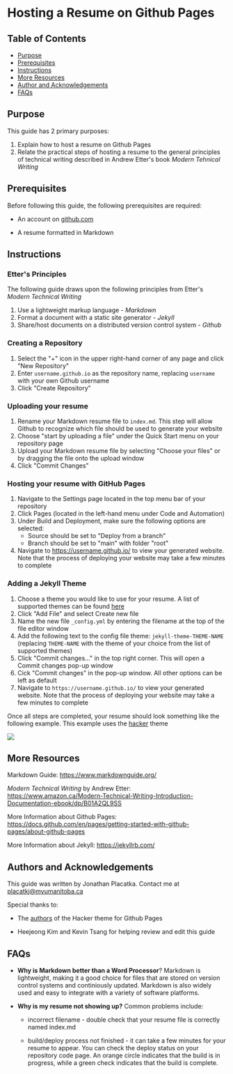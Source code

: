 # Hosting a Resume on Github Pages

## Table of Contents
* [Purpose](#Purpose)
* [Prerequisites](#Prerequisites)
* [Instructions](#Instructions)
* [More Resources](#More-Resources)
* [Author and Acknowledgements](#Authors-and-Acknolwedgements)
* [FAQs](#FAQs)

## Purpose 
This guide has 2 primary purposes:
1. Explain how to host a resume on Github Pages
2. Relate the practical steps of hosting a resume to the general principles of technical writing described in Andrew Etter's book *Modern Tehnical Writing*

## Prerequisites

Before following this guide, the following prerequisites are required:
- An account on [github.com](https://github.com/)

- A resume formatted in Markdown

## Instructions 

### Etter's Principles
The following guide draws upon the following principles from Etter's *Modern Technical Writing*
1. Use a lightweight markup language - *Markdown*
2. Format a document with a static site generator - *Jekyll*
3. Share/host documents on a distributed version control system - *Github*


### Creating a Repository
1. Select the "+" icon in the upper right-hand corner of any page and click "New Repository"
2. Enter `username.github.io` as the repository name, replacing `username` with your own Github username
3. Click "Create Repository"

### Uploading your resume

1. Rename your Markdown resume file to `index.md`. This step will allow Github to recognize which file should be used to generate your website
1. Choose "start by uploading a file" under the Quick Start menu on your repository page 
2. Upload your Markdown resume file by selecting "Choose your files" or by dragging the file onto the upload window
3. Click "Commit Changes"

### Hosting your resume with GitHub Pages
1. Navigate to the Settings page located in the top menu bar of your repository
2. Click Pages (located in the left-hand menu under Code and Automation)
3. Under Build and Deployment, make sure the following options are selected:
    - Source should be set to "Deploy from a branch"
    - Branch should be set to "main" with folder "root"
4. Navigate to https://username.github.io/ to view your generated website. Note that the process of deploying your website may take a few minutes to complete

### Adding a Jekyll Theme
1. Choose a theme you would like to use for your resume. A list of supported themes can be found [here](https://pages.github.com/themes/)
1. Click "Add File" and select Create new file
2. Name the new file `_config.yml` by entering the filename at the top of the file editor window
3. Add the following text to the config file theme: `jekyll-theme-THEME-NAME`  (replacing `THEME-NAME` with the theme of your choice from the list of supported themes)
4. Click "Commit changes..." in the top right corner. This will open a Commit changes pop-up window
5. Cick "Commit changes" in the pop-up window. All other options can be left as default
6. Navigate to `https://username.github.io/` to view your generated website. Note that the process of deploying your website may take a few minutes to complete

Once all steps are completed, your resume should look something like the following example. This example uses the [hacker](https://github.com/pages-themes/hacker?tab=readme-ov-file) theme

![](resume.gif)

## More Resources

Markdown Guide: https://www.markdownguide.org/

*Modern Technical Writing* by Andrew Etter: https://www.amazon.ca/Modern-Technical-Writing-Introduction-Documentation-ebook/dp/B01A2QL9SS

More Information about Github Pages: https://docs.github.com/en/pages/getting-started-with-github-pages/about-github-pages

More Information about Jekyll: https://jekyllrb.com/

## Authors and Acknowledgements

This guide was written by Jonathan Placatka. Contact me at placatkj@myumanitoba.ca

Special thanks to:

- The [authors](https://github.com/pages-themes/hacker/graphs/contributors) of the Hacker theme for Github Pages 
 
- Heejeong Kim and Kevin Tsang for helping review and edit this guide

## FAQs  

- **Why is Markdown better than a Word Processor**? Markdown is lightweight, making it a good choice for files that are stored on version control systems and continiously updated. Markdown is also widely used and easy to integrate with a variety of software platforms.

- **Why is my resume not showing up?** Common problems include:

  - incorrect filename - double check that your resume file is correctly named index.md

  - build/deploy process not finished - it can take a few minutes for your resume to appear. You can check the deploy status on your repository code page. An orange circle indicates that the build is in progress, while a green check indicates that the build is complete.






























